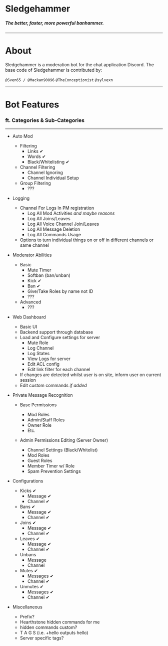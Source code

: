 # Sledgehammer
##### The better, faster, more powerful banhammer.

___

# About
Sledgehammer is a moderation bot for the chat application Discord.
The base code of Sledgehammer is contributed by:

`@Sven65 / @Mackan90096`
`@TheConceptionist`
`@sylvexn`

___

# Bot Features
###    ft. Categories & Sub-Categories

____

- Auto Mod
  - Filtering
      - Links ✔
      - Words ✔
      - Black/Whitelisting ✔
  - Channel Filtering
      - Channel Ignoring
      - Channel Individual Setup
  - Group Filtering
      - ???

- Logging
  - Channel For Logs In PM registration
      - Log All Mod Activities *and maybe reasons*
      - Log All Joins/Leaves
      - Log All Voice Channel Join/Leaves
      - Log All Message Deletion
      - Log All Commands Usage
  - Options to turn individual things on or off in different channels or same channel

- Moderator Abilities
  - Basic
      - Mute Timer
      - Softban (ban/unban)
      - Kick ✔
      - Ban ✔
      - Give/Take Roles by name not ID
      - ???
  - Advanced
      - ???

- Web Dashboard
  - Basic UI
  - Backend support through database
  - Load and Configure settings for server
    - Mute Role
    - Log Channel
    - Log States
    - View Logs for server
    - Edit ACL config
    - Edit link filter for each channel
  - If changes are detected whilst user is on site, inform user on current session
  - Edit custom commands *if added*

- Private Message Recognition
  - Base Permissions
      - Mod Roles
      - Admin/Staff Roles
      - Owner Role
      - Etc.

  - Admin Permissions Editing (Server Owner)
      - Channel Settings (Black/Whitelist)
      - Mod Roles
      - Guest Roles
      - Member Timer w/ Role
      - Spam Prevention Settings

- Configurations
  - Kicks ✔
    - Message ✔
    - Channel ✔
  - Bans ✔
    - Message ✔
    - Channel ✔
  - Joins ✔
    - Message ✔
    - Channel ✔
  - Leaves ✔
    - Message ✔
    - Channel ✔
  - Unbans  
    - Message 
    - Channel 
  - Mutes ✔
    - Messages ✔
    - Channel ✔
  - Unmutes ✔
    - Messages ✔
    - Channel ✔

- Miscellaneous
  - Prefix?
  - Hearthstone hidden commands for me
  - hidden commands custom?
  - T A G S (i.e. +hello outputs hello)
  - Server specific tags?
